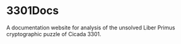 # 3301Docs

A documentation website for analysis of the unsolved Liber Primus cryptographic puzzle of Cicada 3301.
